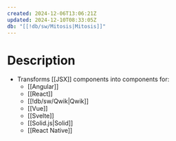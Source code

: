 ```yaml
---
created: 2024-12-06T13:06:21Z
updated: 2024-12-10T08:33:05Z
db: "[[!db/sw/Mitosis|Mitosis]]"
---
```

# Description
- Transforms [[JSX]] components into components for:
	- [[Angular]]
	- [[React]]
	- [[!db/sw/Qwik|Qwik]]
	- [[Vue]]
	- [[Svelte]]
	- [[Solid.js|Solid]]
	- [[React Native]]
